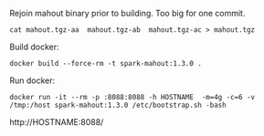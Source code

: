 
Rejoin mahout binary prior to building.  Too big for one commit.

```
cat mahout.tgz-aa  mahout.tgz-ab  mahout.tgz-ac > mahout.tgz 
```

Build docker:

```
docker build --force-rm -t spark-mahout:1.3.0 .
```

Run docker:

```
docker run -it --rm -p :8088:8088 -h HOSTNAME  -m=4g -c=6 -v /tmp:/host spark-mahout:1.3.0 /etc/bootstrap.sh -bash
```

http://HOSTNAME:8088/
